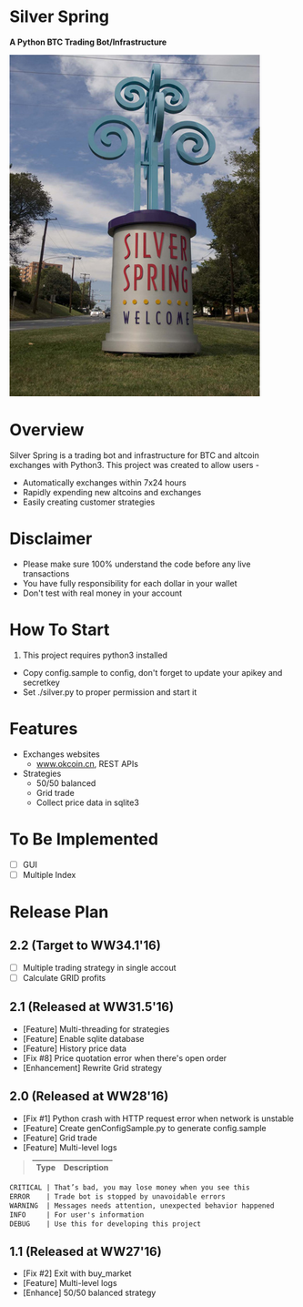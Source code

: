 # Silver Spring
**A Python BTC Trading Bot/Infrastructure**

![logo](SilverSpring.jpg)

# Overview
Silver Spring is a trading bot and infrastructure for BTC and altcoin exchanges with Python3. This project was created to allow users -

* Automatically exchanges within 7x24 hours
* Rapidly expending new altcoins and exchanges
* Easily creating customer strategies

# Disclaimer

* Please make sure 100% understand the code before any live transactions
* You have fully responsibility for each dollar in your wallet
* Don't test with real money in your account

# How To Start

1. This project requires python3 installed
 * Copy config.sample to config, don't forget to update your apikey and secretkey
 * Set ./silver.py to proper permission and start it

# Features
* Exchanges websites
	- www.okcoin.cn, REST APIs
* Strategies
	- 50/50 balanced
	- Grid trade
	- Collect price data in sqlite3

# To Be Implemented
* [ ] GUI
* [ ] Multiple Index

# Release Plan
## 2.2 (Target to WW34.1'16)
- [ ] Multiple trading strategy in single accout
- [ ] Calculate GRID profits

## 2.1 (Released at WW31.5'16)
- [Feature] Multi-threading for strategies
- [Feature] Enable sqlite database
- [Feature] History price data
- [Fix #8] Price quotation error when there's open order
- [Enhancement] Rewrite Grid strategy

## 2.0 (Released at WW28'16)
- [Fix #1] Python crash with HTTP request error when network is unstable
- [Feature] Create genConfigSample.py to generate config.sample
- [Feature] Grid trade
- [Feature] Multi-level logs

>	Type     | Description 
>	-------- | -------------
	CRITICAL | That’s bad, you may lose money when you see this
	ERROR    | Trade bot is stopped by unavoidable errors
	WARNING  | Messages needs attention, unexpected behavior happened
	INFO     | For user's information
	DEBUG    | Use this for developing this project

## 1.1 (Released at WW27'16)
- [Fix #2] Exit with buy_market
- [Feature] Multi-level logs
- [Enhance] 50/50 balanced strategy

